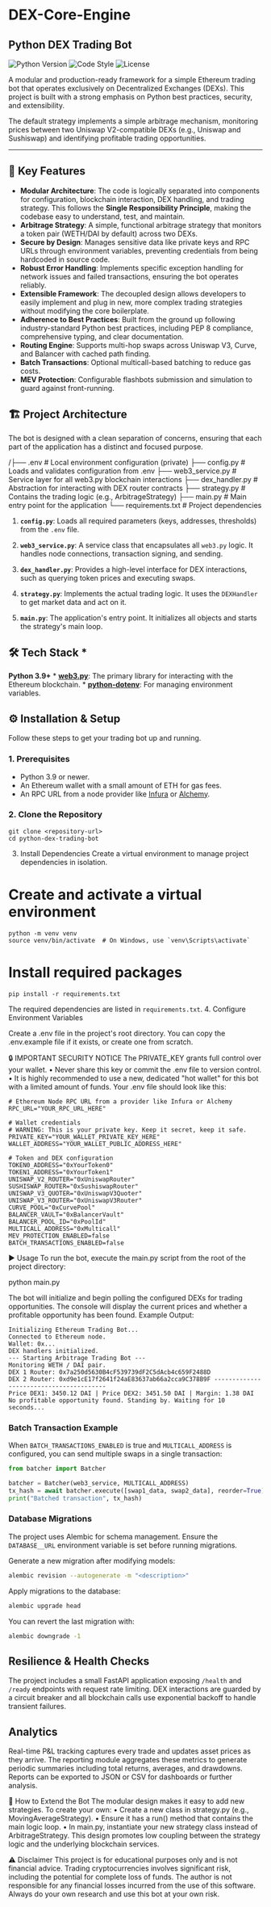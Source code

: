 # DEX-Core-Engine
## Python DEX Trading Bot

![Python Version](https://img.shields.io/badge/python-3.9+-blue.svg)
![Code Style](https://img.shields.io/badge/code%20style-black-000000.svg)
![License](https://img.shields.io/badge/license-MIT-green.svg)

A modular and production-ready framework for a simple Ethereum trading bot that operates exclusively on Decentralized Exchanges (DEXs). This project is built with a strong emphasis on Python best practices, security, and extensibility.

The default strategy implements a simple arbitrage mechanism, monitoring prices between two Uniswap V2-compatible DEXs (e.g., Uniswap and Sushiswap) and identifying profitable trading opportunities.

***

## 🚀 Key Features

* **Modular Architecture**: 
The code is logically separated into components for configuration, blockchain interaction, DEX handling, and trading strategy. 
This follows the **Single Responsibility Principle**, making the codebase easy to understand, test, and maintain.
* **Arbitrage Strategy**: A simple, functional arbitrage strategy that monitors a token pair (WETH/DAI by default) across two DEXs.
* **Secure by Design**: Manages sensitive data like private keys and RPC URLs through environment variables, preventing credentials from being hardcoded in source code.
* **Robust Error Handling**: Implements specific exception handling for network issues and failed transactions, ensuring the bot operates reliably.
* **Extensible Framework**: The decoupled design allows developers to easily implement and plug in new, more complex trading strategies without modifying the core boilerplate.
* **Adherence to Best Practices**: Built from the ground up following industry-standard Python best practices, including PEP 8 compliance, comprehensive typing, and clear documentation.
* **Routing Engine**: Supports multi-hop swaps across Uniswap V3, Curve, and Balancer with cached path finding.
* **Batch Transactions**: Optional multicall-based batching to reduce gas costs.
* **MEV Protection**: Configurable flashbots submission and simulation to guard against front-running.

## 🏗️ Project Architecture

The bot is designed with a clean separation of concerns, ensuring that each part of the application has a distinct and focused purpose.

  /├── .env # Local environment configuration (private)
   ├── config.py # Loads and validates configuration from .env
   ├── web3_service.py # Service layer for all web3.py blockchain interactions
   ├── dex_handler.py # Abstraction for interacting with DEX router contracts
   ├── strategy.py # Contains the trading logic (e.g., ArbitrageStrategy)
   ├── main.py # Main entry point for the application
   └── requirements.txt # Project dependencies


1. **`config.py`**: Loads all required parameters (keys, addresses, thresholds) from the `.env` file. 

2. **`web3_service.py`**: A service class that encapsulates all `web3.py` logic. It handles node connections, transaction signing, and sending. 

3. **`dex_handler.py`**: Provides a high-level interface for DEX interactions, such as querying token prices and executing swaps. 

4. **`strategy.py`**: Implements the actual trading logic. It uses the `DEXHandler` to get market data and act on it. 

5. **`main.py`**: The application's entry point. It initializes all objects and starts the strategy's main loop. 

## 🛠️ Tech Stack * 
**Python 3.9+** * 
**[web3.py](https://github.com/ethereum/web3.py)**: The primary library for interacting with the Ethereum blockchain. * 
**[python-dotenv](https://github.com/theskumar/python-dotenv)**: For managing environment variables. 

## ⚙️ Installation & Setup 
Follow these steps to get your trading bot up and running. 

### 1. Prerequisites 
* Python 3.9 or newer. 
* An Ethereum wallet with a small amount of ETH for gas fees. 
* An RPC URL from a node provider like [Infura](https://infura.io/) or [Alchemy](https://www.alchemy.com/). 

### 2. Clone the Repository 

```
git clone <repository-url>
cd python-dex-trading-bot
```

3. Install Dependencies
Create a virtual environment to manage project dependencies in isolation.

# Create and activate a virtual environment
```
python -m venv venv
source venv/bin/activate  # On Windows, use `venv\Scripts\activate`
```
# Install required packages
```
pip install -r requirements.txt
```
The required dependencies are listed in `requirements.txt`.
4. Configure Environment Variables
   
Create a .env file in the project's root directory. You can copy the .env.example file if it exists, or create one from scratch.

🔒 IMPORTANT SECURITY NOTICE The PRIVATE_KEY grants full control over your wallet.
• Never share this key or commit the .env file to version control.
• It is highly recommended to use a new, dedicated "hot wallet" for this bot with a limited amount of funds.
Your .env file should look like this:
```
# Ethereum Node RPC URL from a provider like Infura or Alchemy
RPC_URL="YOUR_RPC_URL_HERE"

# Wallet credentials
# WARNING: This is your private key. Keep it secret, keep it safe.
PRIVATE_KEY="YOUR_WALLET_PRIVATE_KEY_HERE"
WALLET_ADDRESS="YOUR_WALLET_PUBLIC_ADDRESS_HERE"

# Token and DEX configuration
TOKEN0_ADDRESS="0xYourToken0"
TOKEN1_ADDRESS="0xYourToken1"
UNISWAP_V2_ROUTER="0xUniswapRouter"
SUSHISWAP_ROUTER="0xSushiswapRouter"
UNISWAP_V3_QUOTER="0xUniswapV3Quoter"
UNISWAP_V3_ROUTER="0xUniswapV3Router"
CURVE_POOL="0xCurvePool"
BALANCER_VAULT="0xBalancerVault"
BALANCER_POOL_ID="0xPoolId"
MULTICALL_ADDRESS="0xMulticall"
MEV_PROTECTION_ENABLED=false
BATCH_TRANSACTIONS_ENABLED=false
```

▶️ Usage
To run the bot, execute the main.py script from the root of the project directory:

python main.py

The bot will initialize and begin polling the configured DEXs for trading opportunities. The console will display the current prices and whether a profitable opportunity has been found.
Example Output:
```
Initializing Ethereum Trading Bot... 
Connected to Ethereum node. 
Wallet: 0x... 
DEX handlers initialized. 
--- Starting Arbitrage Trading Bot --- 
Monitoring WETH / DAI pair. 
DEX 1 Router: 0x7a250d5630B4cF539739dF2C5dAcb4c659F2488D 
DEX 2 Router: 0xd9e1cE17f2641f24aE83637ab66a2cca9C378B9F ---------------------------------------- 
Price DEX1: 3450.12 DAI | Price DEX2: 3451.50 DAI | Margin: 1.38 DAI
No profitable opportunity found. Standing by. Waiting for 10 seconds...
```

### Batch Transaction Example

When `BATCH_TRANSACTIONS_ENABLED` is true and `MULTICALL_ADDRESS` is
configured, you can send multiple swaps in a single transaction:

```python
from batcher import Batcher

batcher = Batcher(web3_service, MULTICALL_ADDRESS)
tx_hash = await batcher.execute([swap1_data, swap2_data], reorder=True)
print("Batched transaction", tx_hash)
```

### Database Migrations

The project uses Alembic for schema management. Ensure the
`DATABASE__URL` environment variable is set before running migrations.

Generate a new migration after modifying models:

```bash
alembic revision --autogenerate -m "<description>"
```

Apply migrations to the database:

```bash
alembic upgrade head
```

You can revert the last migration with:

```bash
alembic downgrade -1
```

## Resilience & Health Checks

The project includes a small FastAPI application exposing `/health` and `/ready`
endpoints with request rate limiting. DEX interactions are guarded by a circuit
breaker and all blockchain calls use exponential backoff to handle transient
failures.
## Analytics

Real-time P&L tracking captures every trade and updates asset prices as they arrive. The reporting module aggregates these metrics to generate periodic summaries including total returns, averages, and drawdowns. Reports can be exported to JSON or CSV for dashboards or further analysis.


🧩 How to Extend the Bot
The modular design makes it easy to add new strategies. To create your own:
• Create a new class in strategy.py (e.g., MovingAverageStrategy).
• Ensure it has a run() method that contains the main logic loop.
• In main.py, instantiate your new strategy class instead of ArbitrageStrategy.
This design promotes low coupling between the strategy logic and the underlying blockchain services.

⚠️ Disclaimer
This project is for educational purposes only and is not financial advice. Trading cryptocurrencies involves significant risk, including the potential for complete loss of funds. The author is not responsible for any financial losses incurred from the use of this software. Always do your own research and use this bot at your own risk.
